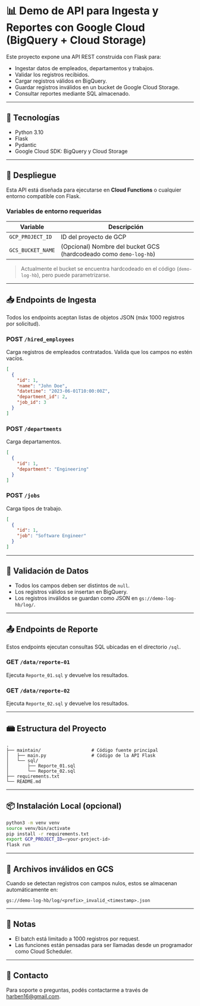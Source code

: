 
# 📊 Demo de API para Ingesta y Reportes con Google Cloud (BigQuery + Cloud Storage)

Este proyecto expone una API REST construida con Flask para:

- Ingestar datos de empleados, departamentos y trabajos.
- Validar los registros recibidos.
- Cargar registros válidos en BigQuery.
- Guardar registros inválidos en un bucket de Google Cloud Storage.
- Consultar reportes mediante SQL almacenado.

---

## 🧰 Tecnologías

- Python 3.10
- Flask
- Pydantic
- Google Cloud SDK: BigQuery y Cloud Storage

---

## 🚀 Despliegue

Esta API está diseñada para ejecutarse en **Cloud Functions** o cualquier entorno compatible con Flask.

### Variables de entorno requeridas

| Variable            | Descripción                              |
|---------------------|------------------------------------------|
| `GCP_PROJECT_ID`     | ID del proyecto de GCP                  |
| `GCS_BUCKET_NAME`    | (Opcional) Nombre del bucket GCS (hardcodeado como `demo-log-hb`) |

> Actualmente el bucket se encuentra hardcodeado en el código (`demo-log-hb`), pero puede parametrizarse.

---

## 📥 Endpoints de Ingesta

Todos los endpoints aceptan listas de objetos JSON (máx 1000 registros por solicitud).

### POST `/hired_employees`

Carga registros de empleados contratados. Valida que los campos no estén vacíos.

```json
[
  {
    "id": 1,
    "name": "John Doe",
    "datetime": "2023-06-01T10:00:00Z",
    "department_id": 2,
    "job_id": 3
  }
]
```

### POST `/departments`

Carga departamentos.

```json
[
  {
    "id": 1,
    "department": "Engineering"
  }
]
```

### POST `/jobs`

Carga tipos de trabajo.

```json
[
  {
    "id": 1,
    "job": "Software Engineer"
  }
]
```

---

## 🧪 Validación de Datos

- Todos los campos deben ser distintos de `null`.
- Los registros válidos se insertan en BigQuery.
- Los registros inválidos se guardan como JSON en `gs://demo-log-hb/log/`.

---

## 📤 Endpoints de Reporte

Estos endpoints ejecutan consultas SQL ubicadas en el directorio `/sql`.

### GET `/data/reporte-01`

Ejecuta `Reporte_01.sql` y devuelve los resultados.

### GET `/data/reporte-02`

Ejecuta `Reporte_02.sql` y devuelve los resultados.

---

## 📾 Estructura del Proyecto

```
.
├── maintain/                   # Código fuente principal
│   ├── main.py                 # Código de la API Flask
│   └── sql/
│       ├── Reporte_01.sql
│       └── Reporte_02.sql
├── requirements.txt
└── README.md
```

---

## 📦 Instalación Local (opcional)

```bash
python3 -m venv venv
source venv/bin/activate
pip install -r requirements.txt
export GCP_PROJECT_ID=<your-project-id>
flask run
```

---

## 📁 Archivos inválidos en GCS

Cuando se detectan registros con campos nulos, estos se almacenan automáticamente en:

```
gs://demo-log-hb/log/<prefix>_invalid_<timestamp>.json
```

---

## 📝 Notas

- El batch está limitado a 1000 registros por request.
- Las funciones están pensadas para ser llamadas desde un programador como Cloud Scheduler.

---

## 📧 Contacto

Para soporte o preguntas, podés contactarme a través de harben16@gmail.com.
